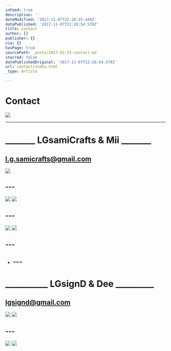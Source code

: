 ```yaml
---
inFeed: true
description: ''
dateModified: '2017-11-07T22:20:25.444Z'
datePublished: '2017-11-07T22:20:54.578Z'
title: Contact
author: []
publisher: {}
via: {}
hasPage: true
sourcePath: _posts/2017-02-23-contact.md
starred: false
datePublishedOriginal: '2017-11-07T22:20:54.578Z'
url: contact/index.html
_type: Article

---
```

# Contact
![](https://the-grid-user-content.s3-us-west-2.amazonaws.com/dba99aef-ae67-481d-a981-6b571bfc1a5b.jpg)

---

# **\_\_\_\_\_\_\_ LGsamiCrafts & Mii \_\_\_\_\_\_\_**

## l.g.samicrafts@gmail.com
![](https://the-grid-user-content.s3-us-west-2.amazonaws.com/68032188-1e3f-47e1-b307-72ea7f80b8b4.jpg)

## ---
![](https://the-grid-user-content.s3-us-west-2.amazonaws.com/94163b2c-8bae-4a43-a831-c06e78254464.png)
![](https://the-grid-user-content.s3-us-west-2.amazonaws.com/e98e7517-8176-4fa0-9c78-ff9322f6ac91.png)

## ---
![](https://the-grid-user-content.s3-us-west-2.amazonaws.com/7c11f5b3-1cc7-432a-ba82-ee93b8ef4bfe.jpg)
![](https://the-grid-user-content.s3-us-west-2.amazonaws.com/8ef574a3-9b7b-4300-af22-2fabc48ce06e.png)

## ---

* ## ---

# **\_\_\_\_\_\_\_\_\_\_ LGsignD & Dee \_\_\_\_\_\_\_\_\_**

## lgsignd@gmail.com
![](https://the-grid-user-content.s3-us-west-2.amazonaws.com/e38aa4c6-29f3-42a4-973d-6a8cc169aaeb.jpg)
![](https://the-grid-user-content.s3-us-west-2.amazonaws.com/8a0b9eb7-b487-45cb-9e27-34e35088f35d.png)

## ---
![](https://the-grid-user-content.s3-us-west-2.amazonaws.com/db8014dd-649c-4119-b829-c930980ad27e.png)
![](https://the-grid-user-content.s3-us-west-2.amazonaws.com/9ce31f1b-ea42-4060-b3f3-d76cd7f678f9.png)